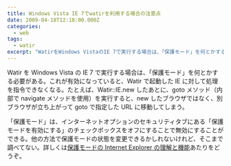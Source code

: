 ```yaml
---
title: Windows Vista IE 7でwatirを利用する場合の注意点
date: 2009-04-18T12:18:00.000Z
categories:
  - web
tags:
  - watir
excerpt: "WatirをWindows VistaのIE 7で実行する場合は、「保護モード」を何とかする必要がある。これが有効になっていると、Watirで起動したIEに対して処理を指令できなくなる。たとえば、Watir::IE.newしたあとに、gotoメソッド（内部でnavigateメソッドを使用）を実行すると、newしたブラウザではなく、別ブラウザが立ち上がってgotoで指定したURLに移動してしまう。"
---
```


Watir を Windows Vista の IE 7 で実行する場合は、「保護モード」を何とかする必要がある。これが有効になっていると、Watir で起動した IE に対して処理を指令できなくなる。たとえば、Watir::IE.new したあとに、goto メソッド（内部で navigate メソッドを使用）を実行すると、new したブラウザではなく、別ブラウザが立ち上がって goto で指定した URL に移動してしまう。

「保護モード」は、インターネットオプションのセキュリティタブにある「保護モードを有効にする」のチェックボックスをオフにすることで無効にすることができる。他の方法で保護モードの状態を変更できるかしれないけれど、そこまで調べてない。詳しくは[保護モードの Internet Explorer の理解と機能](http://msdn.microsoft.com/ja-jp/library/bb250462.aspx)あたりをどうぞ。
